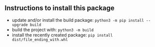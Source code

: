 ## Instructions to install this package
- update and/or install the build package: `python3 -m pip install --upgrade build`
- build the project with: `python3 -m build`
- install the recently created package: `pip install dist/file_ending_with.whl`